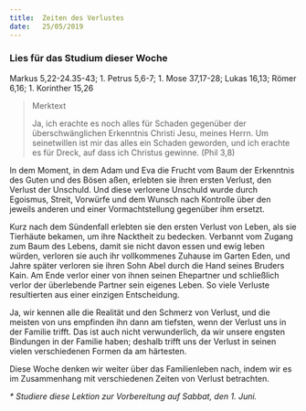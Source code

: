 ```yaml
---
title:  Zeiten des Verlustes
date:   25/05/2019
---
```


### Lies für das Studium dieser Woche
Markus 5,22-24.35-43; 1. Petrus 5,6-7; 1. Mose 37,17-28; Lukas 16,13; Römer 6,16; 1. Korinther 15,26

> <p>Merktext</p>
> Ja, ich erachte es noch alles für Schaden gegenüber der überschwänglichen Erkenntnis Christi Jesu, meines Herrn. Um seinetwillen ist mir das alles ein Schaden geworden, und ich erachte es für Dreck, auf dass ich Christus gewinne. (Phil 3,8)

In dem Moment, in dem Adam und Eva die Frucht vom Baum der Erkenntnis des Guten und des Bösen aßen, erlebten sie ihren ersten Verlust, den Verlust der Unschuld. Und diese verlorene Unschuld wurde durch Egoismus, Streit, Vorwürfe und dem Wunsch nach Kontrolle über den jeweils anderen und einer Vormachtstellung gegenüber ihm ersetzt.

Kurz nach dem Sündenfall erlebten sie den ersten Verlust von Leben, als sie Tierhäute bekamen, um ihre Nacktheit zu bedecken. Verbannt vom Zugang zum Baum des Lebens, damit sie nicht davon essen und ewig leben würden, verloren sie auch ihr vollkommenes Zuhause im Garten Eden, und Jahre später verloren sie ihren Sohn Abel durch die Hand seines Bruders Kain. Am Ende verlor einer von ihnen seinen Ehepartner und schließlich verlor der überlebende Partner sein eigenes Leben. So viele Verluste resultierten aus einer einzigen Entscheidung.

Ja, wir kennen alle die Realität und den Schmerz von Verlust, und die meisten von uns empfinden ihn dann am tiefsten, wenn der Verlust uns in der Familie trifft. Das ist auch nicht verwunderlich, da wir unsere engsten Bindungen in der Familie haben; deshalb trifft uns der Verlust in seinen vielen verschiedenen Formen da am härtesten.

Diese Woche denken wir weiter über das Familienleben nach, indem wir es im Zusammenhang mit verschiedenen Zeiten von Verlust betrachten.

_* Studiere diese Lektion zur Vorbereitung auf Sabbat, den 1. Juni._
